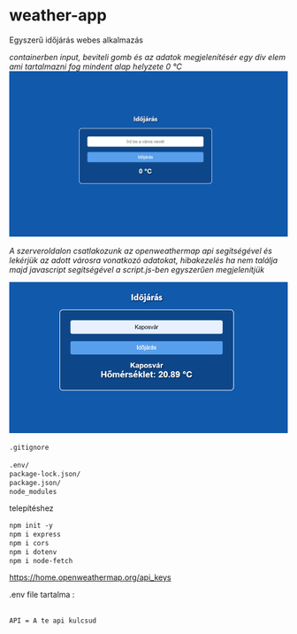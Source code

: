 # weather-app
Egyszerű időjárás webes alkalmazás 

<i>containerben input, beviteli gomb és az adatok megjelenítésér egy div elem ami tartalmazni fog mindent alap helyzete 0 °C</i>
<img src="idojaras.PNG" alt="idojaras">

<i>A szerveroldalon  csatlakozunk az openweathermap api segítségével és lekérjük az adott városra vonatkozó adatokat, hibakezelés ha nem találja majd javascript segítségével a script.js-ben egyszerűen megjelenítjük </i>

<img src="homerseklet.png" alt ="homerseklet">

```
.gitignore 

.env/
package-lock.json/
package.json/
node_modules

```

telepítéshez

```
npm init -y
npm i express
npm i cors
npm i dotenv
npm i node-fetch

```

https://home.openweathermap.org/api_keys


.env file tartalma :

```

API = A te api kulcsud 

```